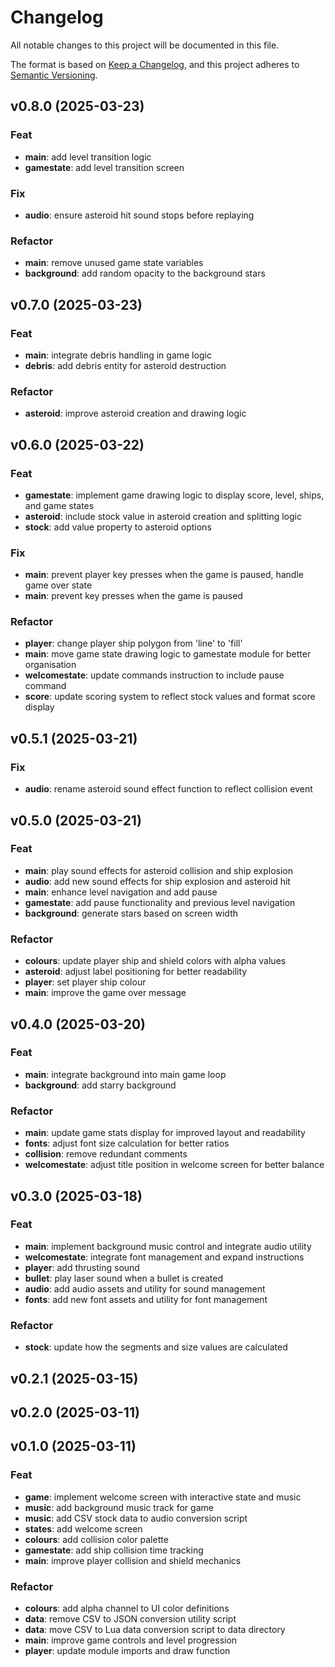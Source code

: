 # Changelog

All notable changes to this project will be documented in this file.

The format is based on [Keep a Changelog](https://keepachangelog.com/en/1.1.0/),
and this project adheres to [Semantic Versioning](https://semver.org/spec/v2.0.0.html).

## v0.8.0 (2025-03-23)

### Feat

- **main**: add level transition logic
- **gamestate**: add level transition screen

### Fix

- **audio**: ensure asteroid hit sound stops before replaying

### Refactor

- **main**: remove unused game state variables
- **background**: add random opacity to the background stars

## v0.7.0 (2025-03-23)

### Feat

- **main**: integrate debris handling in game logic
- **debris**: add debris entity for asteroid destruction

### Refactor

- **asteroid**: improve asteroid creation and drawing logic

## v0.6.0 (2025-03-22)

### Feat

- **gamestate**: implement game drawing logic to display score, level, ships, and game states
- **asteroid**: include stock value in asteroid creation and splitting logic
- **stock**: add value property to asteroid options

### Fix

- **main**: prevent player key presses when the game is paused, handle game over state
- **main**: prevent key presses when the game is paused

### Refactor

- **player**: change player ship polygon from 'line' to 'fill'
- **main**: move game state drawing logic to gamestate module for better organisation
- **welcomestate**: update commands instruction to include pause command
- **score**: update scoring system to reflect stock values and format score display

## v0.5.1 (2025-03-21)

### Fix

- **audio**: rename asteroid sound effect function to reflect collision event

## v0.5.0 (2025-03-21)

### Feat

- **main**: play sound effects for asteroid collision and ship explosion
- **audio**: add new sound effects for ship explosion and asteroid hit
- **main**: enhance level navigation and add pause
- **gamestate**: add pause functionality and previous level navigation
- **background**:  generate stars based on screen width

### Refactor

- **colours**: update player ship and shield colors with alpha values
- **asteroid**: adjust label positioning for better readability
- **player**: set player ship colour
- **main**: improve the game over message

## v0.4.0 (2025-03-20)

### Feat

- **main**: integrate background into main game loop
- **background**: add starry background

### Refactor

- **main**: update game stats display for improved layout and readability
- **fonts**: adjust font size calculation for better ratios
- **collision**: remove redundant comments
- **welcomestate**: adjust title position in welcome screen for better balance

## v0.3.0 (2025-03-18)

### Feat

- **main**: implement background music control and integrate audio utility
- **welcomestate**: integrate font management and expand instructions
- **player**: add thrusting sound
- **bullet**: play laser sound when a bullet is created
- **audio**: add audio assets and utility for sound management
- **fonts**: add new font assets and utility for font management

### Refactor

- **stock**: update how the segments and size values are calculated

## v0.2.1 (2025-03-15)

## v0.2.0 (2025-03-11)

## v0.1.0 (2025-03-11)

### Feat

- **game**: implement welcome screen with interactive state and music
- **music**: add background music track for game
- **music**: add CSV stock data to audio conversion script
- **states**: add welcome screen
- **colours**: add collision color palette
- **gamestate**: add ship collision time tracking
- **main**: improve player collision and shield mechanics

### Refactor

- **colours**: add alpha channel to UI color definitions
- **data**: remove CSV to JSON conversion utility script
- **data**: move CSV to Lua data conversion script to data directory
- **main**: improve game controls and level progression
- **player**: update module imports and draw function
